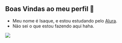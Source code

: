 ## Boas Vindas ao meu perfil 👋

- Meu nome é Isaque, e estou estudando pelo [Alura](alura.com.br).
- Não sei o que estou fazendo aqui haha. 

![](https://media1.tenor.com/m/9XM0BSPus3wAAAAC/toxiqueney-mannequinney.gif)
  
